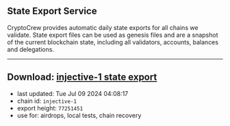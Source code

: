 ## State Export Service
CryptoCrew provides automatic daily state exports for all chains we validate. State export files can be used as genesis files and are a snapshot of the current blockchain state, including all validators, accounts, balances and delegations.

---
**Download: [injective-1 state export](https://dl-eu2.ccvalidators.com/SERVICE/injective/injective-1_export_77251451.json)**
---

- last updated: Tue Jul 09 2024 04:08:17
- chain id: `injective-1`
- export height: `77251451`
- use for: airdrops, local tests, chain recovery
